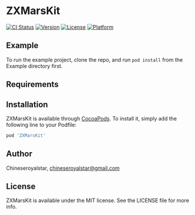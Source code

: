 # ZXMarsKit

[![CI Status](http://img.shields.io/travis/Chineseroyalstar/ZXMarsKit.svg?style=flat)](https://travis-ci.org/Chineseroyalstar/ZXMarsKit)
[![Version](https://img.shields.io/cocoapods/v/ZXMarsKit.svg?style=flat)](http://cocoapods.org/pods/ZXMarsKit)
[![License](https://img.shields.io/cocoapods/l/ZXMarsKit.svg?style=flat)](http://cocoapods.org/pods/ZXMarsKit)
[![Platform](https://img.shields.io/cocoapods/p/ZXMarsKit.svg?style=flat)](http://cocoapods.org/pods/ZXMarsKit)

## Example

To run the example project, clone the repo, and run `pod install` from the Example directory first.

## Requirements

## Installation

ZXMarsKit is available through [CocoaPods](http://cocoapods.org). To install
it, simply add the following line to your Podfile:

```ruby
pod 'ZXMarsKit'
```

## Author

Chineseroyalstar, chineseroyalstar@gmail.com

## License

ZXMarsKit is available under the MIT license. See the LICENSE file for more info.
